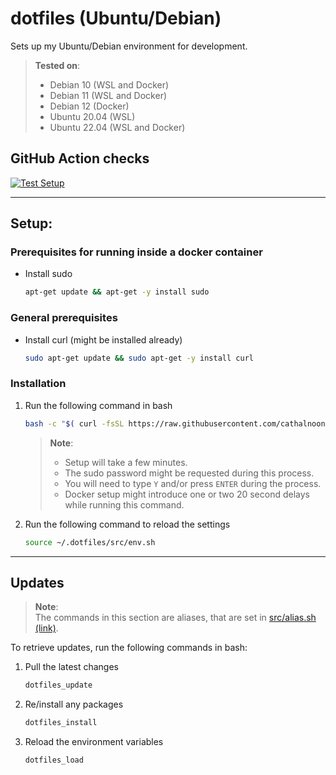 # dotfiles (Ubuntu/Debian)
Sets up my Ubuntu/Debian environment for development.
> **Tested on**:
> - Debian 10 (WSL and Docker)
> - Debian 11 (WSL and Docker)
> - Debian 12 (Docker)
> - Ubuntu 20.04 (WSL)
> - Ubuntu 22.04 (WSL and Docker)

## GitHub Action checks
[![Test Setup](https://github.com/cathalnoonan/dotfiles_ubuntu-and-debian/actions/workflows/test_setup.yml/badge.svg)](https://github.com/cathalnoonan/dotfiles_ubuntu-and-debian/actions/workflows/test_setup.yml)

---

## Setup:
### Prerequisites for running inside a docker container
- Install sudo
  ```sh
  apt-get update && apt-get -y install sudo
  ```

### General prerequisites
- Install curl (might be installed already)
  ```sh
  sudo apt-get update && sudo apt-get -y install curl
  ```

### Installation
1. Run the following command in bash
   ```sh
   bash -c "$( curl -fsSL https://raw.githubusercontent.com/cathalnoonan/dotfiles_ubuntu-and-debian/HEAD/setup.sh )"
   ```
   > **Note**:
   > - Setup will take a few minutes.
   > - The sudo password might be requested during this process.
   > - You will need to type `Y` and/or press `ENTER` during the process.
   > - Docker setup might introduce one or two 20 second delays while running this command.
2. Run the following command to reload the settings
   ```sh
   source ~/.dotfiles/src/env.sh
   ```

---

## Updates

> **Note**: \
> The commands in this section are aliases, that are set in [src/alias.sh (link)](https://github.com/cathalnoonan/dotfiles_ubuntu-and-debian/blob/main/src/alias.sh).

To retrieve updates, run the following commands in bash:
1. Pull the latest changes
   ```sh
   dotfiles_update
   ```
2. Re/install any packages
   ```sh
   dotfiles_install
   ```
3. Reload the environment variables
   ```sh
   dotfiles_load
   ```
